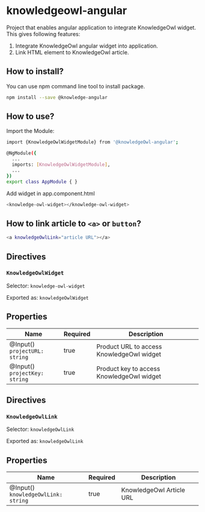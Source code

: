 # knowledgeowl-angular

Project that enables angular application to integrate KnowledgeOwl widget. This gives following features:

1. Integrate KnowledgeOwl angular widget into application.
2. Link HTML element to KnowledgeOwl article.

## How to install?

You can use npm command line tool to install package.

```sh
npm install --save @knowledge-angular
```

## How to use?

Import the Module:

```sh
import {KnowledgeOwlWidgetModule} from '@knowledgeOwl-angular';

@NgModule({
  ...
  imports: [KnowledgeOwlWidgetModule],
  ...
})
export class AppModule { }
```

Add widget in app.component.html

```sh
<knowledge-owl-widget></knowledge-owl-widget>
```

## How to link article to `<a>` or `button`?

```sh
<a knowledgeOwlLink="article URL"></a>
```

## Directives

### `KnowledgeOwlWidget`

Selector: `knowledge-owl-widget`

Exported as: `knowledgeOwlWidget`

## Properties

| Name                               | Required | Description                               |
| ---------------------------------- | -------- | ----------------------------------------- |
| @Input() <br/>`projectURL: string` | true     | Product URL to access KnowledgeOwl widget |
| @Input() <br/>`projectKey: string` | true     | Product key to access KnowledgeOwl widget |

## Directives

### `KnowledgeOwlLink`

Selector: `knowledgeOwlLink`

Exported as: `knowledgeOwlLink`

## Properties

| Name                                     | Required | Description              |
| ---------------------------------------- | -------- | ------------------------ |
| @Input() <br/>`knowledgeOwlLink: string` | true     | KnowledgeOwl Article URL |
